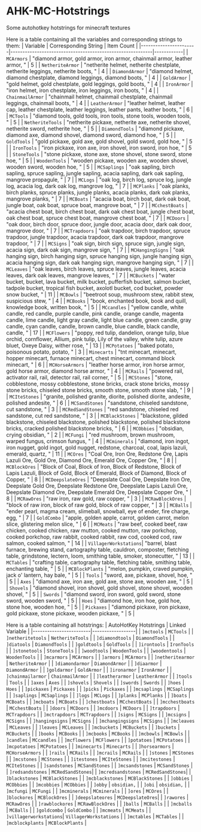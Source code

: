 # AHK-MC-Hotstrings
Some autohotkey hotstrings for minecraft textures

Here is a table containing all the variables and corresponding strings to them:
| Variable              | Corresponding String                                     | Item Count |
|-----------------------|-----------------------------------------------------------|------------|
| `MCArmors`            | "diamond armor, gold armor, iron armor, chainmail armor, leather armor, " | 5          |
| `NetheriteArmor`      | "netherite helmet, netherite chestplate, netherite leggings, netherite boots, " | 4          |
| `DiamondArmor`        | "diamond helmet, diamond chestplate, diamond leggings, diamond boots, " | 4          |
| `GoldArmor`           | "gold helmet, gold chestplate, gold leggings, gold boots, " | 4          |
| `IronArmor`           | "iron helmet, iron chestplate, iron leggings, iron boots, " | 4          |
| `ChainmailArmor`      | "chainmail helmet, chainmail chestplate, chainmail leggings, chainmail boots, " | 4          |
| `LeatherArmor`        | "leather helmet, leather cap, leather chestplate, leather leggings, leather pants, leather boots, " | 6          |
| `MCTools`             | "diamond tools, gold tools, iron tools, stone tools, wooden tools, " | 5          |
| `NetheriteTools`      | "netherite pickaxe, netherite axe, netherite shovel, netherite sword, netherite hoe, " | 5          |
| `DiamondTools`        | "diamond pickaxe, diamond axe, diamond shovel, diamond sword, diamond hoe, " | 5          |
| `GoldTools`           | "gold pickaxe, gold axe, gold shovel, gold sword, gold hoe, " | 5          |
| `IronTools`           | "iron pickaxe, iron axe, iron shovel, iron sword, iron hoe, " | 5          |
| `StoneTools`          | "stone pickaxe, stone axe, stone shovel, stone sword, stone hoe, " | 5          |
| `WoodenTools`         | "wooden pickaxe, wooden axe, wooden shovel, wooden sword, wooden hoe, " | 5          |
| `MCSaplings`          | "oak sapling, birch sapling, spruce sapling, jungle sapling, acacia sapling, dark oak sapling, mangrove propagule, " | 7          |
| `MCLogs`              | "oak log, birch log, spruce log, jungle log, acacia log, dark oak log, mangrove log, " | 7          |
| `MCPlanks`            | "oak planks, birch planks, spruce planks, jungle planks, acacia planks, dark oak planks, mangrove planks, " | 7          |
| `MCBoats`             | "acacia boat, birch boat, dark oak boat, jungle boat, oak boat, spruce boat, mangrove boat, " | 7          |
| `MCchestBoats`        | "acacia chest boat, birch chest boat, dark oak chest boat, jungle chest boat, oak chest boat, spruce chest boat, mangrove chest boat, " | 7          |
| `MCDoors`             | "oak door, birch door, spruce door, jungle door, acacia door, dark oak door, mangrove door, " | 7          |
| `MCTrapdoors`         | "oak trapdoor, birch trapdoor, spruce trapdoor, jungle trapdoor, acacia trapdoor, dark oak trapdoor, mangrove trapdoor, " | 7          |
| `MCSigns`             | "oak sign, birch sign, spruce sign, jungle sign, acacia sign, dark oak sign, mangrove sign, " | 7          |
| `MCHangingSigns`      | "oak hanging sign, birch hanging sign, spruce hanging sign, jungle hanging sign, acacia hanging sign, dark oak hanging sign, mangrove hanging sign, " | 7          |
| `MCLeaves`            | "oak leaves, birch leaves, spruce leaves, jungle leaves, acacia leaves, dark oak leaves, mangrove leaves, " | 7          |
| `MCBuckets`           | "water bucket, bucket, lava bucket, milk bucket, pufferfish bucket, salmon bucket, tadpole bucket, tropical fish bucket, axolotl bucket, cod bucket, powder snow bucket, " | 11         |
| `MCBowls`             | "beetroot soup, mushroom stew, rabbit stew, suspicious stew, " | 4          |
| `MCBooks`             | "book, enchanted book, book and quill, knowledge book, written book, " | 5          |
| `MCcandles`           | "yellow candle, white candle, red candle, purple candle, pink candle, orange candle, magenta candle, lime candle, light gray candle, light blue candle, green candle, gray candle, cyan candle, candle, brown candle, blue candle, black candle, candle, " | 17         |
| `MCFlowers`           | "poppy, red tulip, dandelion, orange tulip, blue orchid, cornflower, Allium, pink tulip, Lily of the valley, white tulip, azure bluet, Oxeye Daisy, wither rose, " | 13         |
| `MCPotatoes`          | "baked potato, poisonous potato, potato, " | 3          |
| `Minecarts`           | "tnt minecart, minecart, hopper minecart, furnace minecart, chest minecart, command block minecart, " | 6          |
| `MCHorseArmors`       | "leather horse armor, iron horse armor, gold horse armor, diamond horse armor, " | 4          |
| `MCRails`             | "powered rail, activator rail, rail, detector rail, rail corner, " | 5          |
| `MCStones`            | "stone, cobblestone, mossy cobblestone, stone bricks, crack stone bricks, mossy stone bricks, chiseled stone bricks, smooth stone, smooth stone slab, " | 9          |
| `MCIteStones`         | "granite, polished granite, diorite, polished diorite, andesite, polished andesite, " | 6          |
| `MCSandStones`        | "sandstone, chiseled sandstone, cut sandstone, " | 3          |
| `MCRedSandStones`     | "red sandstone, chiseled red sandstone, cut red sandstone, " | 3          |
| `MCBlackStones`       | "blackstone, gilded blackstone, chiseled blackstone, polished blackstone, polished blackstone bricks, cracked polished blackstone bricks, " | 6          |
| `MCObbies`            | "obsidian, crying obsidian, " | 2          |
| `MCFungi`             | "red mushroom, brown mushroom, warped fungus, crimson fungus, " | 4          |
| `MCminerals`          | "diamond, iron ingot, iron nugget, gold ingot, gold nugget, redstone, charcoal, coal, lapis lazuli, emerald, quartz, " | 11         |
| `MCOres`              | "Coal Ore, Iron Ore, Redstone Ore, Lapis Lazuli Ore, Gold Ore, Diamond Ore, Emerald Ore, Copper Ore, " | 8          |
| `MCBlockOres`         | "Block of Coal, Block of Iron, Block of Redstone, Block of Lapis Lazuli, Block of Gold, Block of Emerald, Block of Diamond, Block of Copper, " | 8          |
| `MCDeepslateOres`     | "Deepslate Coal Ore, Deepslate Iron Ore, Deepslate Gold Ore, Deepslate Redstone Ore, Deepslate Lapis Lazuli Ore, Deepslate Diamond Ore, Deepslate Emerald Ore, Deepslate Copper Ore, " | 8          |
| `MCRawOres`           | "raw iron, raw gold, raw copper, " | 3          |
| `MCRawBlockOres`      | "block of raw iron, block of raw gold, block of raw copper, " | 3          |
| `MCBalls`             | "ender pearl, magma cream, slimeball, snowball, eye of ender, fire charge, egg, " | 7          |
| `GoldCombo`           | "apple, golden apple, carrot, golden carrot, melon slice, glistering melon slice, " | 6          |
| `MCMeats`             | "raw beef, cooked beef, raw chicken, cooked chicken, raw mutton, cooked mutton, raw porkchop, cooked porkchop, raw rabbit, cooked rabbit, raw cod, cooked cod, raw salmon, cooked salmon, " | 14         |
| `VillagerWorkstations`| "barrel, blast furnace, brewing stand, cartography table, cauldron, composter, fletching table, grindstone, lectern, loom, smithing table, smoker, stonecutter, " | 13         |
| `MCTables`            | "crafting table, cartography table, fletching table, smithing table, enchanting table, " | 5          |
| `MCBlockPlants`       | "melon, pumpkin, craved pumpkin, jack o' lantern, hay bale, " | 5          |
| `Tools`               | "sword, axe, pickaxe, shovel, hoe, " | 5          |
| `Axes`                | "diamond axe, iron axe, gold axe, stone axe, wooden axe, " | 5          |
| `Shovels`             | "diamond shovel, iron shovel, gold shovel, stone shovel, wooden shovel, " | 5          |
| `Swords`              | "diamond sword, iron sword, gold sword, stone sword, wooden sword, " | 5          |
| `Hoes`                | "diamond hoe, iron hoe, gold hoe, stone hoe, wooden hoe, " | 5          |
| `Pickaxes`            | "diamond pickaxe, iron pickaxe, gold pickaxe, stone pickaxe, wooden pickaxe, " | 5          |




Here is a table containing all hotstrings:
| AutoHotKey Hotstrings | Linked Variable  |
|------------------------|------------------|
| `]mctools`             | `MCTools`        |
| `]netheritetools`      | `NetheriteTools` |
| `]diamondtools`        | `DiamondTools`   |
| `]diatools`            | `DiamondTools`   |
| `]goldtools`           | `GoldTools`      |
| `]irontools`           | `IronTools`      |
| `]stonetools`          | `StoneTools`     |
| `]woodtools`           | `WoodenTools`    |
| `]woodentools`         | `WoodenTools`    |
| `]mcarmors`            | `MCArmors`       |
| `]armors`              | `MCArmors`       |
| `]netheritearmor`      | `NetheriteArmor` |
| `]diamondarmor`        | `DiamondArmor`   |
| `]diaarmor`            | `DiamondArmor`   |
| `]goldarmor`           | `GoldArmor`      |
| `]ironarmor`           | `IronArmor`      |
| `]chainmailarmor`      | `ChainmailArmor` |
| `]leatherarmor`        | `LeatherArmor`   |
| `]tools`               | `Tools`          |
| `]axes`                | `Axes`           |
| `]shovels`             | `Shovels`        |
| `]swords`              | `Swords`         |
| `]hoes`                | `Hoes`           |
| `]pickaxes`            | `Pickaxes`       |
| `]picks`               | `Pickaxes`       |
| `]mcsaplings`          | `MCSaplings`     |
| `]saplings`            | `MCSaplings`     |
| `]logs`                | `MCLogs`         |
| `]planks`              | `MCPlanks`       |
| `]boats`               | `MCBoats`        |
| `]mcboats`             | `MCBoats`        |
| `]chestboats`          | `MCchestBoats`   |
| `]mcchestboats`        | `MCchestBoats`   |
| `]doors`               | `MCDoors`        |
| `]mcdoors`             | `MCDoors`        |
| `]trapdoors`           | `MCTrapdoors`    |
| `]mctrapdoors`         | `MCTrapdoors`    |
| `]signs`               | `MCSigns`        |
| `]mcsigns`             | `MCSigns`        |
| `]hangingsigns`        | `MCSigns`        |
| `]mchangingsigns`      | `MCSigns`        |
| `]mcleaves`            | `MCLeaves`       |
| `]leaves`              | `MCLeaves`       |
| `]mcbuckets`           | `MCBuckets`      |
| `]buckets`             | `MCBuckets`      |
| `]books`               | `MCBooks`        |
| `]mcbooks`             | `MCBooks`        |
| `]mcbowls`             | `MCBowls`        |
| `]candles`             | `MCcandles`      |
| `]mcflowers`           | `MCFlowers`      |
| `]potatoes`            | `MCPotatoes`     |
| `]mcpotatoes`          | `MCPotatoes`     |
| `]minecarts`           | `Minecarts`      |
| `]horsearmors`         | `MCHorseArmors`  |
| `]rails`               | `MCRails`        |
| `]mcrails`             | `MCRails`        |
| `]stones`              | `MCStones`       |
| `]mcstones`            | `MCStones`       |
| `]itestones`           | `MCIteStones`    |
| `]mcitestones`         | `MCIteStones`    |
| `]sandstones`          | `MCSandStones`   |
| `]mcsandstones`        | `MCSandStones`   |
| `]redsandstones`       | `MCRedSandStones`|
| `]mcredsandstones`     | `MCRedSandStones`|
| `]blackstones`         | `MCBlackStones`  |
| `]mcblackstones`       | `MCBlackStones`  |
| `]obbies`              | `MCObbies`       |
| `]mcobbies`            | `MCObbies`       |
| `]obby`                | `obsidian,`      |
| `]obi`                 | `obsidian,`      |
| `]mcfungi`             | `MCFungi`        |
| `]mcminerals`          | `MCminerals`     |
| `]ores`                | `MCOres`         |
| `]blockores`           | `MCBlockOres`    |
| `]deepslateores`       | `MCDeepslateOres`|
| `]rawores`             | `MCRawOres`      |
| `]rawblockores`        | `MCRawBlockOres` |
| `]balls`               | `MCBalls`        |
| `]mcballs`             | `MCBalls`        |
| `]goldcombo`           | `GoldCombo`      |
| `]mcmeats`             | `MCMeats`        |
| `]villagerworkstations`| `VillagerWorkstations` |
| `]mctables`            | `MCTables`       |
| `]mcblockplants`       | `MCBlockPlants`  |

